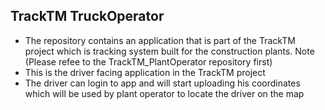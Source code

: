 ## TrackTM TruckOperator
- The repository contains an application that is part of the TrackTM project which is tracking system built for the construction plants.
Note (Please refee to the TrackTM_PlantOperator repository first)
- This is the driver facing application in the TrackTM project
- The driver can login to app and will start uploading his coordinates which will be used by plant operator to locate the driver on the map
